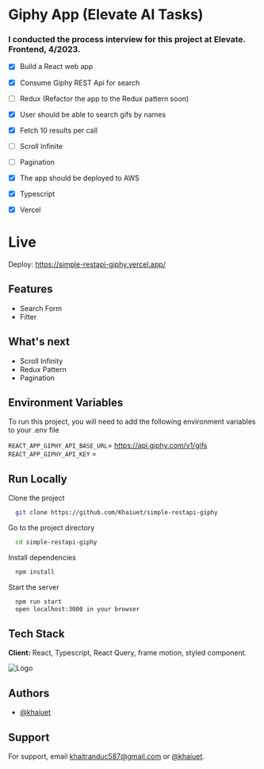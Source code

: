 
# Giphy App (Elevate AI Tasks)
### I conducted the process interview for this project at Elevate. Frontend, 4/2023.

- [x] Build a React web app
- [x] Consume Giphy REST Api for search
- [ ] Redux (Refactor the app to the Redux pattern soon)
- [x] User should be able to search gifs by names
- [x] Fetch 10 results per call
- [ ] Scroll Infinite
- [ ] Pagination
- [x] The app should be deployed to AWS 
- [x] Typescript 
- [x] Vercel


# Live
Deploy: https://simple-restapi-giphy.vercel.app/


## Features

- Search Form
- Filter

## What's next
- Scroll Infinity
- Redux Pattern
- Pagination

## Environment Variables

To run this project, you will need to add the following environment variables to your .env file

 

`REACT_APP_GIPHY_API_BASE_URL`= https://api.giphy.com/v1/gifs 
`REACT_APP_GIPHY_API_KEY` =


## Run Locally

Clone the project

```bash
  git clone https://github.com/Khaiuet/simple-restapi-giphy
```

Go to the project directory

```bash
  cd simple-restapi-giphy
```

Install dependencies

```bash
  npm install
```

Start the server

```bash
  npm run start
  open localhost:3000 in your browser
```
## Tech Stack 

**Client:** React, Typescript, React Query, frame motion, styled component.

![Logo](https://media.licdn.com/dms/image/C4D0BAQHaaEj67YD-vg/company-logo_200_200/0/1651056286990?e=1689811200&v=beta&t=BhQu6QNOv0ZztdIw6m1EIajUuBJ0zo5qzJROGagENXY)


## Authors

- [@khaiuet](https://www.github.com/khaiuet)


## Support

For support, email khaitranduc587@gmail.com or [@khaiuet](https://www.github.com/khaiuet).


